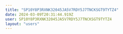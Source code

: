 ```yaml
---
title: "SP10Y8P3RXNK32045JA5V7RDY5J7TNCKSGT9TYTZ4"
date: 2024-03-09T20:31:44.919Z
user: SP10Y8P3RXNK32045JA5V7RDY5J7TNCKSGT9TYTZ4
layout: "users"
---
```

    